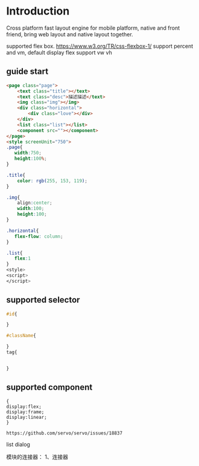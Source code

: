 # Introduction

Cross platform fast layout engine for mobile platform, native and front friend, bring web layout and native layout together.

supported  flex box.
https://www.w3.org/TR/css-flexbox-1/
support percent and vm, default display flex
support vw vh

## guide start

```html
<page class="page">
    <text class="title"></text>
    <text class="desc">描述描述</text>
    <img class="img"></img>
    <div class="horizontal">
        <div class="love"></div>
    </div>
    <list class="list"></list>
    <component src=""></component>
</page>
<style screenUnit="750">
.page{
   width:750;
   height:100%;
}

.title{
    color: rgb(255, 153, 119);
}

.img{
    align:center;
    width:100;
    height:100;
}

.horizontal{
   flex-flow: column;
}

.list{
   flex:1
}
<style>
<script>
</script>
```
## supported selector
```css
#id{

}

#className{

}
tag{


}
```

## supported component

```
{
display:flex;
display:frame;
display:linear;
}
```

```
https://github.com/servo/servo/issues/18837
```


list
dialog

模块的连接器：
1、连接器



